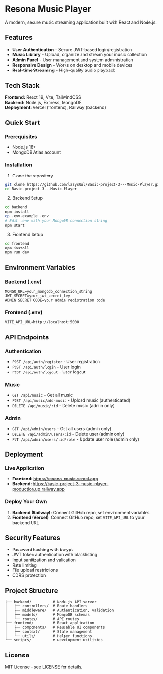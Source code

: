 # Resona Music Player

A modern, secure music streaming application built with React and Node.js.

## Features

- **User Authentication** - Secure JWT-based login/registration
- **Music Library** - Upload, organize and stream your music collection  
- **Admin Panel** - User management and system administration
- **Responsive Design** - Works on desktop and mobile devices
- **Real-time Streaming** - High-quality audio playback

## Tech Stack

**Frontend:** React 19, Vite, TailwindCSS  
**Backend:** Node.js, Express, MongoDB  
**Deployment:** Vercel (frontend), Railway (backend)

## Quick Start

### Prerequisites
- Node.js 18+
- MongoDB Atlas account

### Installation

1. Clone the repository
```bash
git clone https://github.com/lazys0ul/Basic-project-3---Music-Player.git
cd Basic-project-3---Music-Player
```

2. Backend Setup
```bash
cd backend
npm install
cp .env.example .env
# Edit .env with your MongoDB connection string
npm start
```

3. Frontend Setup
```bash
cd frontend  
npm install
npm run dev
```

## Environment Variables

### Backend (.env)
```
MONGO_URL=your_mongodb_connection_string
JWT_SECRET=your_jwt_secret_key
ADMIN_SECRET_CODE=your_admin_registration_code
```

### Frontend (.env)
```
VITE_API_URL=http://localhost:5000
```

## API Endpoints

### Authentication
- `POST /api/auth/register` - User registration
- `POST /api/auth/login` - User login
- `POST /api/auth/logout` - User logout

### Music
- `GET /api/music` - Get all music
- `POST /api/music/add-music` - Upload music (authenticated)
- `DELETE /api/music/:id` - Delete music (admin only)

### Admin
- `GET /api/admin/users` - Get all users (admin only)
- `DELETE /api/admin/users/:id` - Delete user (admin only)
- `PUT /api/admin/users/:id/role` - Update user role (admin only)

## Deployment

### Live Application
- **Frontend:** https://resona-music.vercel.app
- **Backend:** https://basic-project-3-music-player-production.up.railway.app

### Deploy Your Own
1. **Backend (Railway):** Connect GitHub repo, set environment variables
2. **Frontend (Vercel):** Connect GitHub repo, set `VITE_API_URL` to your backend URL

## Security Features

- Password hashing with bcrypt
- JWT token authentication with blacklisting
- Input sanitization and validation
- Rate limiting
- File upload restrictions
- CORS protection

## Project Structure

```
├── backend/          # Node.js API server
│   ├── controllers/  # Route handlers
│   ├── middleware/   # Authentication, validation
│   ├── models/       # MongoDB schemas
│   └── routes/       # API routes
├── frontend/         # React application
│   ├── components/   # Reusable UI components
│   ├── context/      # State management
│   └── utils/        # Helper functions
└── scripts/          # Development utilities
```

## License

MIT License - see [LICENSE](LICENSE) for details.
